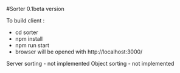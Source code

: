 #Sorter 0.1beta version 

To build client :
- cd sorter
- npm install
- npm run start
- browser will be opened with  http://localhost:3000/

Server sorting - not implemented
Object sorting - not implemented